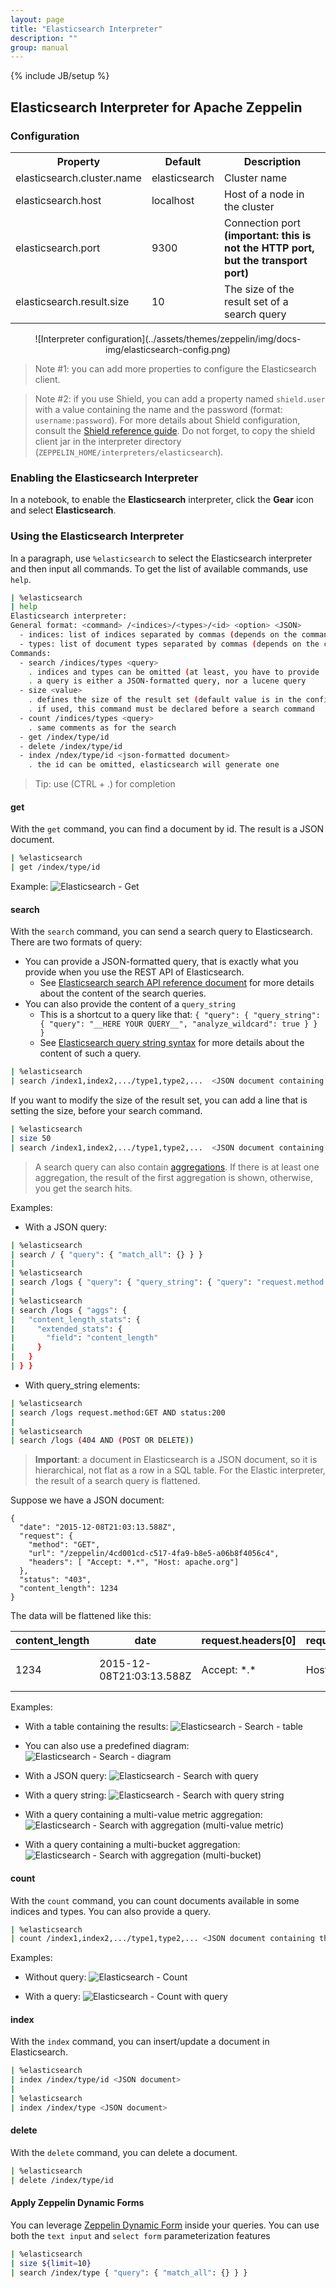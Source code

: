 ```yaml
---
layout: page
title: "Elasticsearch Interpreter"
description: ""
group: manual
---
```

{% include JB/setup %}


## Elasticsearch Interpreter for Apache Zeppelin

### Configuration

<table class="table-configuration">
  <tr>
    <th>Property</th>
    <th>Default</th>
    <th>Description</th>
  </tr>
  <tr>
    <td>elasticsearch.cluster.name</td>
    <td>elasticsearch</td>
    <td>Cluster name</td>
  </tr>
  <tr>
    <td>elasticsearch.host</td>
    <td>localhost</td>
    <td>Host of a node in the cluster</td>
  </tr>
  <tr>
    <td>elasticsearch.port</td>
    <td>9300</td>
    <td>Connection port <b>(important: this is not the HTTP port, but the transport port)</b></td>
  </tr>
  <tr>
    <td>elasticsearch.result.size</td>
    <td>10</td>
    <td>The size of the result set of a search query</td>
  </tr>
</table>

<center>
  ![Interpreter configuration](../assets/themes/zeppelin/img/docs-img/elasticsearch-config.png)
</center>


> Note #1: you can add more properties to configure the Elasticsearch client.

> Note #2: if you use Shield, you can add a property named `shield.user` with a value containing the name and the password (format: `username:password`). For more details about Shield configuration, consult the [Shield reference guide](https://www.elastic.co/guide/en/shield/current/_using_elasticsearch_java_clients_with_shield.html). Do not forget, to copy the shield client jar in the interpreter directory (`ZEPPELIN_HOME/interpreters/elasticsearch`).

### Enabling the Elasticsearch Interpreter

In a notebook, to enable the **Elasticsearch** interpreter, click the **Gear** icon and select **Elasticsearch**.

### Using the Elasticsearch Interpreter

In a paragraph, use `%elasticsearch` to select the Elasticsearch interpreter and then input all commands. To get the list of available commands, use `help`.

```bash
| %elasticsearch
| help
Elasticsearch interpreter:
General format: <command> /<indices>/<types>/<id> <option> <JSON>
  - indices: list of indices separated by commas (depends on the command)
  - types: list of document types separated by commas (depends on the command)
Commands:
  - search /indices/types <query>
    . indices and types can be omitted (at least, you have to provide '/')
    . a query is either a JSON-formatted query, nor a lucene query
  - size <value>
    . defines the size of the result set (default value is in the config)
    . if used, this command must be declared before a search command
  - count /indices/types <query>
    . same comments as for the search
  - get /index/type/id
  - delete /index/type/id
  - index /ndex/type/id <json-formatted document>
    . the id can be omitted, elasticsearch will generate one
```

> Tip: use (CTRL + .) for completion

#### get
With the `get` command, you can find a document by id. The result is a JSON document.

```bash
| %elasticsearch
| get /index/type/id
```

Example:
![Elasticsearch - Get](../assets/themes/zeppelin/img/docs-img/elasticsearch-get.png)

#### search
With the `search` command, you can send a search query to Elasticsearch. There are two formats of query:

* You can provide a JSON-formatted query, that is exactly what you provide when you use the REST API of Elasticsearch.  
  * See [Elasticsearch search API reference document](https://www.elastic.co/guide/en/elasticsearch/reference/current/search.html) for more details about the content of the search queries.
* You can also provide the content of a `query_string`
  * This is a shortcut to a query like that: `{ "query": { "query_string": { "query": "__HERE YOUR QUERY__", "analyze_wildcard": true } } }` 
  * See [Elasticsearch query string syntax](https://www.elastic.co/guide/en/elasticsearch/reference/current/query-dsl-query-string-query.html#query-string-syntax) for more details about the content of such a query.

```bash
| %elasticsearch
| search /index1,index2,.../type1,type2,...  <JSON document containing the query or query_string elements>
```

If you want to modify the size of the result set, you can add a line that is setting the size, before your search command.

```bash
| %elasticsearch
| size 50
| search /index1,index2,.../type1,type2,...  <JSON document containing the query or query_string elements>
```

> A search query can also contain [aggregations](https://www.elastic.co/guide/en/elasticsearch/reference/current/search-aggregations.html). If there is at least one aggregation, the result of the first aggregation is shown, otherwise, you get the search hits.

Examples:

  * With a JSON query:

  ```bash
| %elasticsearch
| search / { "query": { "match_all": {} } }
|
| %elasticsearch
| search /logs { "query": { "query_string": { "query": "request.method:GET AND status:200" } } }
|
| %elasticsearch
| search /logs { "aggs": {
|   "content_length_stats": {
|     "extended_stats": {
|       "field": "content_length"
|     }
|   }
| } }
  ```

  * With query_string elements:

  ```bash
| %elasticsearch
| search /logs request.method:GET AND status:200
|
| %elasticsearch
| search /logs (404 AND (POST OR DELETE))
  ```

> **Important**: a document in Elasticsearch is a JSON document, so it is hierarchical, not flat as a row in a SQL table.
For the Elastic interpreter, the result of a search query is flattened.

Suppose we have a JSON document:

```
{
  "date": "2015-12-08T21:03:13.588Z",
  "request": {
    "method": "GET",
    "url": "/zeppelin/4cd001cd-c517-4fa9-b8e5-a06b8f4056c4",
    "headers": [ "Accept: *.*", "Host: apache.org"]
  },
  "status": "403",
  "content_length": 1234
}
```

The data will be flattened like this:

content_length | date | request.headers[0] | request.headers[1] | request.method | request.url | status
---------------|------|--------------------|--------------------|----------------|-------------|-------
1234 | 2015-12-08T21:03:13.588Z | Accept: \*.\* | Host: apache.org | GET | /zeppelin/4cd001cd-c517-4fa9-b8e5-a06b8f4056c4 | 403

Examples:

* With a table containing the results:
![Elasticsearch - Search - table](../assets/themes/zeppelin/img/docs-img/elasticsearch-search-table.png)

* You can also use a predefined diagram:
![Elasticsearch - Search - diagram](../assets/themes/zeppelin/img/docs-img/elasticsearch-search-pie.png)

* With a JSON query:
![Elasticsearch - Search with query](../assets/themes/zeppelin/img/docs-img/elasticsearch-search-json-query-table.png)

* With a query string:
![Elasticsearch - Search with query string](../assets/themes/zeppelin/img/docs-img/elasticsearch-query-string.png)

* With a query containing a multi-value metric aggregation:
![Elasticsearch - Search with aggregation (multi-value metric)](../assets/themes/zeppelin/img/docs-img/elasticsearch-agg-multi-value-metric.png)

* With a query containing a multi-bucket aggregation:
![Elasticsearch - Search with aggregation (multi-bucket)](../assets/themes/zeppelin/img/docs-img/elasticsearch-agg-multi-bucket-pie.png)

#### count
With the `count` command, you can count documents available in some indices and types. You can also provide a query.

```bash
| %elasticsearch
| count /index1,index2,.../type1,type2,... <JSON document containing the query OR a query string>
```

Examples:

* Without query:
![Elasticsearch - Count](../assets/themes/zeppelin/img/docs-img/elasticsearch-count.png)

* With a query:
![Elasticsearch - Count with query](../assets/themes/zeppelin/img/docs-img/elasticsearch-count-with-query.png)

#### index
With the `index` command, you can insert/update a document in Elasticsearch.

```bash
| %elasticsearch
| index /index/type/id <JSON document>
|
| %elasticsearch
| index /index/type <JSON document>
```

#### delete
With the `delete` command, you can delete a document.

```bash
| %elasticsearch
| delete /index/type/id
```

#### Apply Zeppelin Dynamic Forms

You can leverage [Zeppelin Dynamic Form]({{BASE_PATH}}/manual/dynamicform.html) inside your queries. You can use both the `text input` and `select form` parameterization features

```bash
| %elasticsearch
| size ${limit=10}
| search /index/type { "query": { "match_all": {} } }
```

